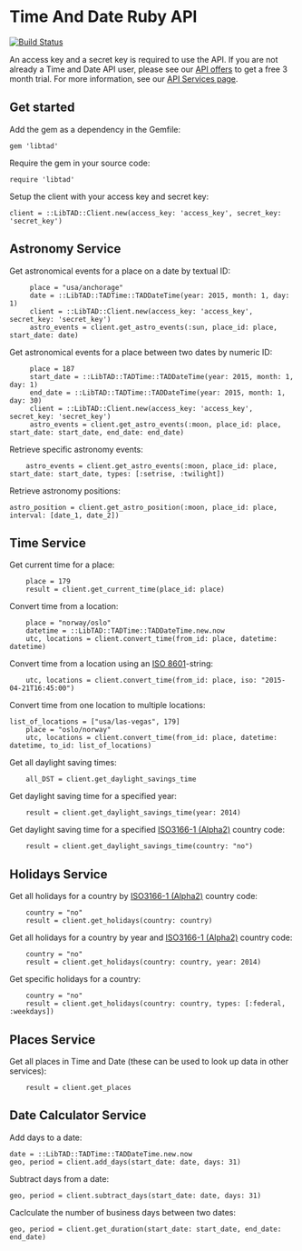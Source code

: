 Time And Date Ruby API
======================================
[![Build Status](https://app.travis-ci.com/timeanddate/libtad-ruby.svg?token=rE5e9bKU1VpTiyEVqLNS&branch=master)](https://app.travis-ci.com/timeanddate/libtad-ruby)

An access key and a secret key is required to use the API. If you are not already a Time and Date API user, please see our [API offers](httpss://services.timeanddate.com/api/packages/) to get a free 3 month trial. For more information, see our [API Services page](httpss://services.timeanddate.com/).


Get started
--------------------------------------

Add the gem as a dependency in the Gemfile:

	gem 'libtad'


Require the gem in your source code:

	require 'libtad'

Setup the client with your access key and secret key:

	client = ::LibTAD::Client.new(access_key: 'access_key', secret_key: 'secret_key')


Astronomy Service
--------------------------------------
  
Get astronomical events for a place on a date by textual ID:
         
         place = "usa/anchorage"
         date = ::LibTAD::TADTime::TADDateTime(year: 2015, month: 1, day: 1)
         client = ::LibTAD::Client.new(access_key: 'access_key', secret_key: 'secret_key')
         astro_events = client.get_astro_events(:sun, place_id: place, start_date: date)
         
Get astronomical events for a place between two dates by numeric ID:
 
         place = 187
         start_date = ::LibTAD::TADTime::TADDateTime(year: 2015, month: 1, day: 1)
         end_date = ::LibTAD::TADTime::TADDateTime(year: 2015, month: 1, day: 30)
         client = ::LibTAD::Client.new(access_key: 'access_key', secret_key: 'secret_key')
         astro_events = client.get_astro_events(:moon, place_id: place, start_date: start_date, end_date: end_date)

Retrieve specific astronomy events:

        astro_events = client.get_astro_events(:moon, place_id: place, start_date: start_date, types: [:setrise, :twilight])

Retrieve astronomy positions:

	astro_position = client.get_astro_position(:moon, place_id: place, interval: [date_1, date_2])


Time Service
--------------------------------------

Get current time for a place:

        place = 179
        result = client.get_current_time(place_id: place)

Convert time from a location:

        place = "norway/oslo"
        datetime = ::LibTAD::TADTime::TADDateTime.new.now
        utc, locations = client.convert_time(from_id: place, datetime: datetime)

Convert time from a location using an [ISO 8601](https://services.timeanddate.com/api/doc/v3/type-isotime.html)-string:

        utc, locations = client.convert_time(from_id: place, iso: "2015-04-21T16:45:00")

Convert time from one location to multiple locations:

	list_of_locations = ["usa/las-vegas", 179]
        place = "oslo/norway"
        utc, locations = client.convert_time(from_id: place, datetime: datetime, to_id: list_of_locations)

Get all daylight saving times:

        all_DST = client.get_daylight_savings_time

Get daylight saving time for a specified year:

        result = client.get_daylight_savings_time(year: 2014)

Get daylight saving time for a specified [ISO3166-1 (Alpha2)](https://services.timeanddate.com/api/doc/v3/type-isocountry.html) country code:

        result = client.get_daylight_savings_time(country: "no")


Holidays Service
--------------------------------------

Get all holidays for a country by [ISO3166-1 (Alpha2)](https://services.timeanddate.com/api/doc/v3/type-isocountry.html) country code:

        country = "no"
        result = client.get_holidays(country: country)

Get all holidays for a country by year and [ISO3166-1 (Alpha2)](https://services.timeanddate.com/api/doc/v3/type-isocountry.html) country code:

        country = "no"
        result = client.get_holidays(country: country, year: 2014)

Get specific holidays for a country:

        country = "no"
        result = client.get_holidays(country: country, types: [:federal, :weekdays])

Places Service
--------------------------------------

Get all places in Time and Date (these can be used to look up data in other services):

        result = client.get_places

Date Calculator Service
--------------------------------------

Add days to a date:

	date = ::LibTAD::TADTime::TADDateTime.new.now
	geo, period = client.add_days(start_date: date, days: 31)


Subtract days from a date:

	geo, period = client.subtract_days(start_date: date, days: 31)


Caclculate the number of business days between two dates:

	geo, period = client.get_duration(start_date: start_date, end_date: end_date)


